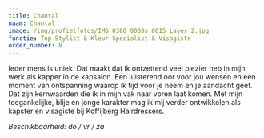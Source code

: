 ```yaml
---
title: Chantal
naam: Chantal
image: /img/profielfotos/IMG_0360_0000s_0015_Layer 2.jpg
functie: Top-Stylist & Kleur-Specialist & Visagiste
order_number: 8
---
```


Ieder mens is uniek. Dat maakt dat ik ontzettend veel plezier heb in mijn werk als kapper in de kapsalon. Een luisterend oor voor jou wensen en een moment van ontspanning waarop ik tijd voor je neem en je aandacht geef. Dat zijn kernwaarden die ik in mijn vak naar voren laat komen. Met mijn toegankelijke, blije en jonge karakter mag ik mij verder ontwikkelen als kapster en visagiste bij Koffijberg Hairdressers.

*Beschikbaarheid: do / vr / za*